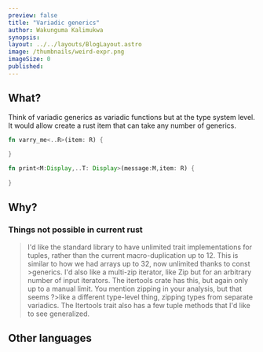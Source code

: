```yaml
---
preview: false
title: "Variadic generics"
author: Wakunguma Kalimukwa
synopsis: 
layout: ../../layouts/BlogLayout.astro
image: /thumbnails/weird-expr.png
imageSize: 0
published:
---
```


## What?
Think of variadic generics as variadic functions but at the type system level. It would allow create a rust item that can take any number of generics.

```rust
fn varry_me<..R>(item: R) {
  
}
```

```rust
fn print<M:Display,..T: Display>(message:M,item: R) {
  
}
```

## Why?

### Things not possible in current rust

>I'd like the standard library to have unlimited trait implementations for tuples, rather than the current macro-duplication up to 12. This is similar to how we had arrays up to 32, now unlimited thanks to const >generics.
>I'd also like a multi-zip iterator, like Zip but for an arbitrary number of input iterators. The itertools crate has this, but again only up to a manual limit. You mention zipping in your analysis, but that seems ?>like a different type-level thing, zipping types from separate variadics.
>The Itertools trait also has a few tuple methods that I'd like to see generalized.
>

## Other languages

